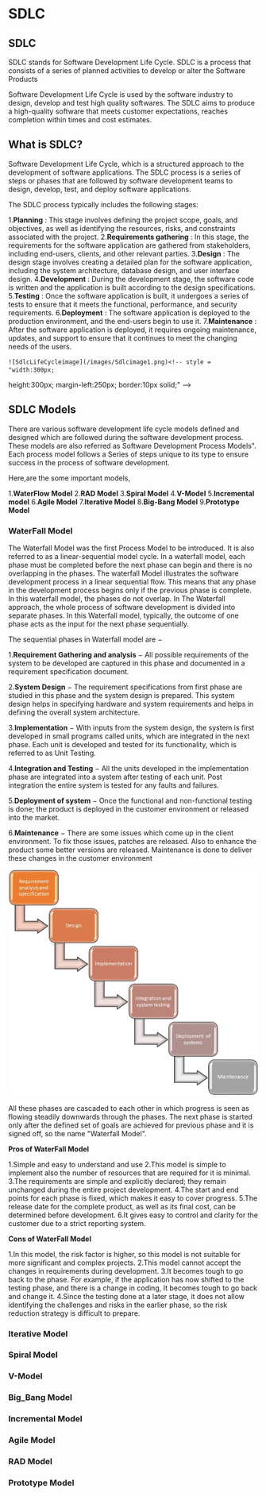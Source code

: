 # SDLC

## **SDLC**
SDLC stands for Software Development Life Cycle. SDLC is a process that consists of a series of planned activities to develop or alter the Software Products

Software Development Life Cycle  is  used by the software industry to design, develop and test high quality softwares. The SDLC aims to produce a high-quality software that meets customer expectations, reaches completion within times and cost estimates. 

## **What is SDLC?**

   Software Development Life Cycle, which is a structured approach to the development of software applications. The SDLC process is a series of steps or phases that are followed by software development teams to design, develop, test, and deploy software applications.


  The SDLC process typically includes the following stages:

  1.**Planning** : This stage involves defining the project scope, goals, and objectives, as well as identifying the resources, risks, and constraints associated with the project.
  2.**Requirements gathering** : In this stage, the requirements for the software application are gathered from stakeholders, including end-users, clients, and other relevant parties.
  3.**Design** : The design stage involves creating a detailed plan for the software application, including the system architecture, database design, and user interface design.
  4.**Development** : During the development stage, the software code is written and the application is built according to the design specifications.
  5.**Testing** : Once the software application is built, it undergoes a series of tests to ensure that it meets the functional, performance, and security requirements.
  6.**Deployment** : The software application is deployed to the production environment, and the end-users begin to use it.
  7.**Maintenance** : After the software application is deployed, it requires ongoing maintenance, updates, and support to ensure that it continues to meet the changing needs of the users.

    ![SdlcLifeCycleimage](/images/Sdlcimage1.png)<!-- style = "width:300px;
height:300px;
margin-left:250px;
border:10px solid;" -->

## SDLC Models

 There are various software development life cycle models defined and       designed which are followed during the software development process. These models are also referred as Software Development Process Models". Each process model follows a Series of steps unique to its type to ensure success in the process of software development.

 Here,are the some important models, 

 1.**WaterFlow Model**
 2.**RAD Model**
 3.**Spiral Model**
 4.**V-Model**
 5.**Incremental model**
 6.**Agile Model**
 7.**Iterative Model**
 8.**Big-Bang Model**
 9.**Prototype Model**


### WaterFall Model

The Waterfall Model was the first Process Model to be introduced. It is also referred to as a linear-sequential model cycle.
In a waterfall model, each phase must be completed before the next phase can begin and there is no overlapping in the phases.
The waterfall Model illustrates the software development process in a linear sequential flow. This means that any phase in the development process begins only if the previous phase is complete.
In this waterfall model, the phases do not overlap.
In The Waterfall approach, the whole process of software development is divided into separate phases.
In this Waterfall model, typically, the outcome of one phase acts as the input for the next phase sequentially.

The sequential phases in Waterfall model are −

1.**Requirement Gathering and analysis** − All possible requirements of the system to be developed are captured in this phase and documented in a requirement specification document.

2.**System Design** − The requirement specifications from first phase are studied in this phase and the system design is prepared. This system design helps in specifying hardware and system requirements and helps in defining the overall system architecture.




3.**Implementation** − With inputs from the system design, the system is first developed in small programs called units, which are integrated in the next phase. Each unit is developed and tested for its functionality, which is referred to as Unit Testing.

4.**Integration and Testing**  − All the units developed in the implementation phase are integrated into a system after testing of each unit. Post integration the entire system is tested for any faults and failures.

5.**Deployment of system** − Once the functional and non-functional testing is done; the product is deployed in the customer environment or released into the market.

6.**Maintenance** − There are some issues which come up in the client environment. To fix those issues, patches are released. Also to enhance the product some better versions are released. Maintenance is done to deliver these changes in the customer environment

![WaterFallModel](/images/waterfall3.jpg)<!-- style = "width:400px;
 height:300px;
 margin-left:250px;
 border:10px solid;"
  -->

All these phases are cascaded to each other in which progress is seen as flowing steadily downwards through the phases. The next phase is started only after the defined set of goals are achieved for previous phase and it is signed off, so the name "Waterfall Model".

**Pros of WaterFall Model**

1.Simple and easy to understand and use
2.This model is simple to implement also the number of resources that are required for it is minimal.
3.The requirements are simple and explicitly declared; they remain unchanged during the entire project development.
4.The start and end points for each phase is fixed, which makes it easy to cover progress.
5.The release date for the complete product, as well as its final cost, can be determined before development.
6.It gives easy to control and clarity for the customer due to a strict reporting system.

**Cons of WaterFall Model**

1.In this model, the risk factor is higher, so this model is not suitable for more significant and complex projects.
2.This model cannot accept the changes in requirements during development.
3.It becomes tough to go back to the phase. For example, if the application has now shifted to the testing phase, and there is a change in coding, It becomes tough to go back and change it.
4.Since the testing done at a later stage, it does not allow identifying the     challenges and risks in the earlier phase, so the risk reduction strategy is difficult  to prepare.


### Iterative Model


### Spiral Model

### V-Model

### Big_Bang Model

### Incremental Model

### Agile Model


### RAD Model


### Prototype Model





    
    

   

   



 

  



  

   



   


